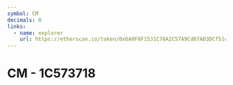 ```yaml
---
symbol: CM
decimals: 0
links:
  - name: explorer
    url: https://etherscan.io/token/0x6A0F8F1531C76A2C57A9Cd07AD3DCf51c09d8B17
---
```


# CM - 1C573718
